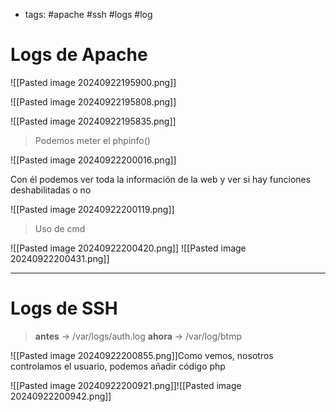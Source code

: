 - tags: #apache #ssh #logs #log 
# Logs de Apache




![[Pasted image 20240922195900.png]]



![[Pasted image 20240922195808.png]]



![[Pasted image 20240922195835.png]]

> Podemos meter el phpinfo()

![[Pasted image 20240922200016.png]]

Con él podemos ver toda la información de la web y ver si hay funciones deshabilitadas o no

![[Pasted image 20240922200119.png]]
 > Uso de cmd
 
 ![[Pasted image 20240922200420.png]]
 ![[Pasted image 20240922200431.png]]
-- -

# Logs de SSH

>  **antes** -> /var/logs/auth.log 
> **ahora** -> /var/log/btmp 

![[Pasted image 20240922200855.png]]Como vemos, nosotros controlamos el usuario, podemos añadir código php

![[Pasted image 20240922200921.png]]![[Pasted image 20240922200942.png]]